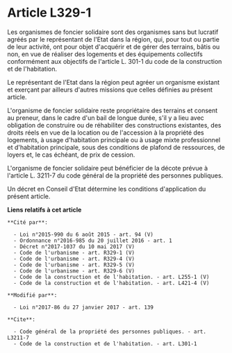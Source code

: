 # Article L329-1

Les organismes de foncier solidaire sont des organismes sans but lucratif agréés par le représentant de l'Etat dans la
région, qui, pour tout ou partie de leur activité, ont pour objet d'acquérir et de gérer des terrains, bâtis ou non, en vue
de réaliser des logements et des équipements collectifs conformément aux objectifs de l'article L. 301-1 du code de la
construction et de l'habitation.

Le représentant de l'Etat dans la région peut agréer un organisme existant et exerçant par ailleurs d'autres missions que
celles définies au présent article. 

L'organisme de foncier solidaire reste propriétaire des terrains et consent au preneur, dans le cadre d'un bail de longue
durée, s'il y a lieu avec obligation de construire ou de réhabiliter des constructions existantes, des droits réels en vue de
la location ou de l'accession à la propriété des logements, à usage d'habitation principale ou à usage mixte professionnel et
d'habitation principale, sous des conditions de plafond de ressources, de loyers et, le cas échéant, de prix de cession. 

L'organisme de foncier solidaire peut bénéficier de la décote prévue à l'article L. 3211-7 du code général de la propriété
des personnes publiques. 

Un décret en Conseil d'Etat détermine les conditions d'application du présent article.

**Liens relatifs à cet article**

	**Cité par**:

	  - Loi n°2015-990 du 6 août 2015 - art. 94 (V)
	  - Ordonnance n°2016-985 du 20 juillet 2016 - art. 1
	  - Décret n°2017-1037 du 10 mai 2017 (V)
	  - Code de l'urbanisme - art. R329-1 (V)
	  - Code de l'urbanisme - art. R329-4 (V)
	  - Code de l'urbanisme - art. R329-5 (V)
	  - Code de l'urbanisme - art. R329-6 (V)
	  - Code de la construction et de l'habitation. - art. L255-1 (V)
	  - Code de la construction et de l'habitation. - art. L421-4 (V)

	**Modifié par**:

	  - Loi n°2017-86 du 27 janvier 2017 - art. 139

	**Cite**:

	  - Code général de la propriété des personnes publiques. - art. L3211-7
	  - Code de la construction et de l'habitation. - art. L301-1
